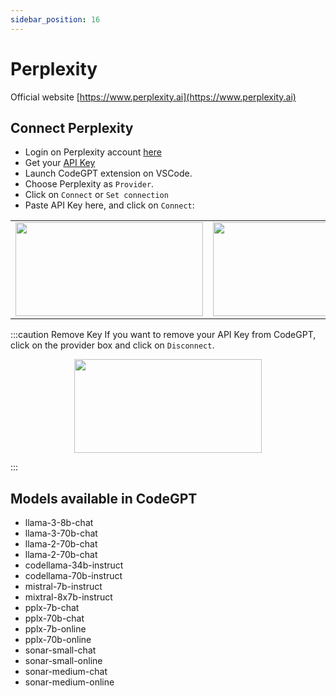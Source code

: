 ```yaml
---
sidebar_position: 16 
---
```


# Perplexity

Official website [https://www.perplexity.ai](https://www.perplexity.ai)

## Connect Perplexity
- Login on Perplexity account [here](https://www.perplexity.ai/settings/account)
- Get your [API Key](https://www.perplexity.ai/settings/api)
- Launch CodeGPT extension on VSCode.
- Choose Perplexity as `Provider`.
- Click on `Connect` or `Set connection`
- Paste API Key here, and click on `Connect`:
  
<table>
  <tr>
    <td align="center">
      <img width="300" height="150" src="https://github.com/user-attachments/assets/43e59d58-2752-4dbc-8055-663ab7a1b19f" />
    </td>
    <td align="center">
      <img width="300" height="150" src="https://github.com/user-attachments/assets/d61172aa-2176-407c-9b35-89e0ac518b88" />
    </td>
  </tr>
</table>

:::caution Remove Key
If you want to remove your API Key from CodeGPT, click on the provider box and click on `Disconnect`.

<p align="center">
      <img width="300" height="150" src="hhttps://github.com/user-attachments/assets/14f39809-2536-4f5f-ace0-22e6f908e97e" />
</p>

:::

## Models available in CodeGPT
- llama-3-8b-chat
- llama-3-70b-chat
- llama-2-70b-chat
- llama-2-70b-chat
- codellama-34b-instruct
- codellama-70b-instruct
- mistral-7b-instruct
- mixtral-8x7b-instruct
- pplx-7b-chat
- pplx-70b-chat
- pplx-7b-online
- pplx-70b-online
- sonar-small-chat
- sonar-small-online
- sonar-medium-chat
- sonar-medium-online
